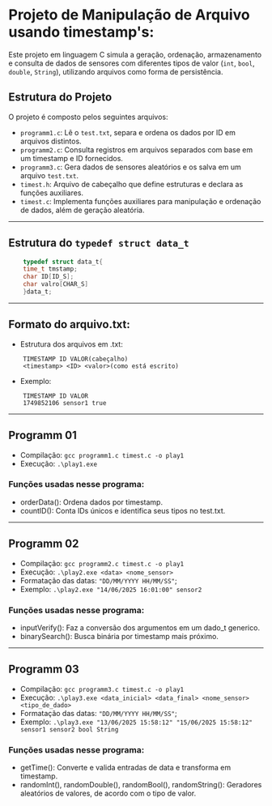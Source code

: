 # Projeto de Manipulação de Arquivo usando timestamp's:

Este projeto em linguagem C simula a geração, ordenação, armazenamento e consulta de dados de sensores com diferentes tipos de valor (`int`, `bool`, `double`, `String`), utilizando arquivos como forma de persistência.

## Estrutura do Projeto

O projeto é composto pelos seguintes arquivos:

- `programm1.c`: Lê o `test.txt`, separa e ordena os dados por ID em arquivos distintos.
- `programm2.c`: Consulta registros em arquivos separados com base em um timestamp e ID fornecidos.
- `programm3.c`: Gera dados de sensores aleatórios e os salva em um arquivo `test.txt`.
- `timest.h`: Arquivo de cabeçalho que define estruturas e declara as funções auxiliares.
- `timest.c`: Implementa funções auxiliares para manipulação e ordenação de dados, além de geração aleatória.

---

## Estrutura do `typedef struct data_t`
```c
    typedef struct data_t{
    time_t tmstamp;
    char ID[ID_S];
    char valro[CHAR_S]
    }data_t;
```

---

## Formato do arquivo.txt:

- Estrutura dos arquivos em .txt:
```
    TIMESTAMP ID VALOR(cabeçalho)
    <timestamp> <ID> <valor>(como está escrito)
```

- Exemplo:
```
    TIMESTAMP ID VALOR
    1749852106 sensor1 true
```

---

## Programm 01

- Compilação: ```gcc programm1.c timest.c -o play1```
- Execução: ```.\play1.exe```

### Funções usadas nesse programa:

- orderData(): Ordena dados por timestamp.
- countID(): Conta IDs únicos e identifica seus tipos no test.txt.

---

## Programm 02

- Compilação: ```gcc programm2.c timest.c -o play1```
- Execução: ```.\play2.exe <data> <nome_sensor>```
- Formatação das datas: ```"DD/MM/YYYY HH/MM/SS"```;
- Exemplo: ```.\play2.exe "14/06/2025 16:01:00" sensor2```

### Funções usadas nesse programa:

- inputVerify(): Faz a conversão dos argumentos em um dado_t generico.
- binarySearch(): Busca binária por timestamp mais próximo.

---

## Programm 03

- Compilação: ```gcc programm3.c timest.c -o play1```
- Execução: ```.\play3.exe <data_inicial> <data_final> <nome_sensor> <tipo_de_dado>```
- Formatação das datas: ```"DD/MM/YYYY HH/MM/SS"```;
- Exemplo: ```.\play3.exe "13/06/2025 15:58:12" "15/06/2025 15:58:12" sensor1 sensor2 bool String```

### Funções usadas nesse programa:

- getTime(): Converte e valida entradas de data e transforma em timestamp.
- randomInt(), randomDouble(), randomBool(), randomString(): Geradores aleatórios de valores, de acordo com o tipo de valor.